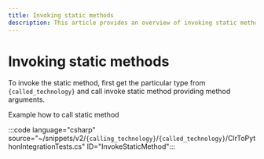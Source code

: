 ```yaml
---
title: Invoking static methods
description: This article provides an overview of invoking static methods with Javonet.
---
```

# Invoking static methods

To invoke the static method, first get the particular type from `{called_technology}` and call invoke static method providing method arguments. 

Example how to call static method

:::code language="csharp" source="~/snippets/v2/`{calling_technology}`/`{called_technology}`/ClrToPythonIntegrationTests.cs" ID="InvokeStaticMethod":::
